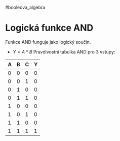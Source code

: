 #booleova_algebra
# Logická funkce AND
Funkce AND funguje jako logický součin.
- $Y = A * B$
Pravdivostní tabulka AND pro 3 vstupy:

| A | B | C | Y |
| -- | -- | -- | -- |
| 0 | 0| 0 | 0 |
|0|0|1|0|
|0|1|0|0|
|0|1|1|0|
|1|0|0|0|
|1|0|1|0|
|1|1|0|0|
|1|1|1|1|

